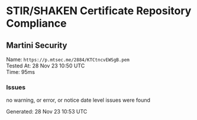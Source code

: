 # STIR/SHAKEN Certificate Repository Compliance

## Martini Security

Name: `https://p.mtsec.me/2884/KTCtncvEWSgB.pem`\
Tested At: 28 Nov 23 10:50 UTC\
Time: 95ms

### Issues

no warning, or error, or notice date level issues were found

Generated: 28 Nov 23 10:53 UTC